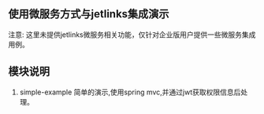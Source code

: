 ## 使用微服务方式与jetlinks集成演示

注意: 这里未提供jetlinks微服务相关功能，仅针对企业版用户提供一些微服务集成用例。


## 模块说明

1. simple-example 简单的演示,使用spring mvc,并通过jwt获取权限信息后处理。